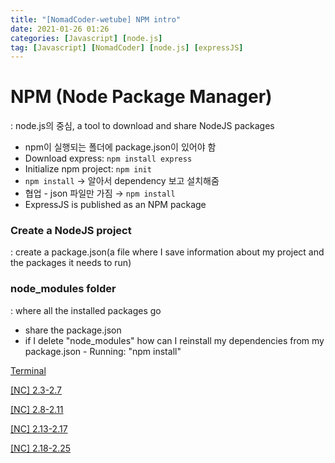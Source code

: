 ```yaml
---
title: "[NomadCoder-wetube] NPM intro"
date: 2021-01-26 01:26
categories: [Javascript] [node.js]
tag: [Javascript] [NomadCoder] [node.js] [expressJS]
---
```


# NPM (Node Package Manager)

: node.js의 중심, a tool to download and share NodeJS packages

- npm이 실행되는 폴더에 package.json이 있어야 함
- Download express: `npm install express`
- Initialize npm project: `npm init`
- `npm install` → 알아서 dependency 보고 설치해줌
- 협업 - json 파일만 가짐 → `npm install`
- ExpressJS is published as an NPM package

### Create a NodeJS project

: create a package.json(a file where I save information about my project and the packages it needs to run)

### node_modules folder

: where all the installed packages go

- share the package.json
- if I delete "node_modules" how can I reinstall my dependencies from my package.json - Running: "npm install"

[Terminal](https://www.notion.so/Terminal-20d20633dc3b4c108e7a3349e750afaf)

[[NC] 2.3-2.7](https://www.notion.so/NC-2-3-2-7-09cb322bc53f4c1ea73de66d9e1115eb)

[[NC] 2.8-2.11](https://www.notion.so/NC-2-8-2-11-810e81d2f4ab41d2899159d82845220e) 

[[NC] 2.13-2.17](https://www.notion.so/NC-2-13-2-17-001fe7c7e3ed4c66a433d8b59a2536ea)

[[NC] 2.18-2.25](https://www.notion.so/NC-2-18-2-25-652c32158a2a4677958fc63f65537dd4)